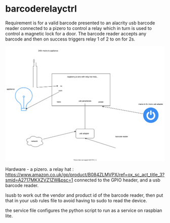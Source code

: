 # barcoderelayctrl
Requirement is for a valid barcode presented to an alacrity usb barcode reader connected to a pizero to control a relay which in turn is used to control a magnetic lock for a door. The barcode reader accepts any barcode and then on success triggers relay 1 of 2 to on for 2s. 

<img src=https://raw.githubusercontent.com/dobb1n/barcoderelayctrl/main/pizero%20barcode%20relay.svg>

Hardware - a pizero. a relay hat : https://www.amazon.co.uk/gp/product/B084ZLMVPX/ref=ox_sc_act_title_3?smid=A2717MKXZVZ1ZW&psc=1 connected to the GPIO header, and a usb barcode reader. 

lsusb to work out the vendor and product id of the barcode reader, then put that in your usb rules file to avoid having to sudo to read the device. 

the service file configures the python script to run as a service on raspbian lite. 
